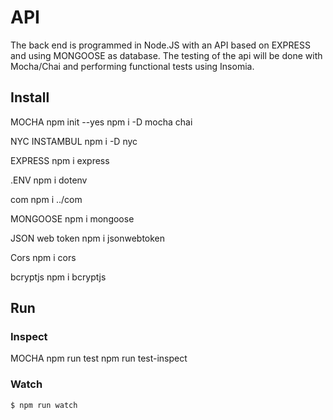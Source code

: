 # API

The back end is programmed in Node.JS with an API based on EXPRESS and using MONGOOSE as database. The testing of the api will be done with Mocha/Chai and performing functional tests using Insomia.

## Install

MOCHA
npm init --yes
npm i -D mocha chai

NYC INSTAMBUL
npm i -D nyc

EXPRESS
npm i express

.ENV
npm i dotenv

com 
npm i ../com

MONGOOSE
npm i mongoose

JSON web token
npm i jsonwebtoken

Cors
npm i cors

bcryptjs
npm i bcryptjs

## Run


### Inspect

MOCHA
npm run test
npm run test-inspect

### Watch

```sh
$ npm run watch
```